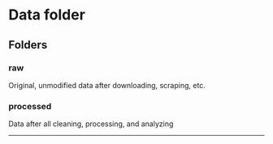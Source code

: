 # Data folder

## Folders

### raw

Original, unmodified data after downloading, scraping, etc.

### processed

Data after all cleaning, processing, and analyzing

---
